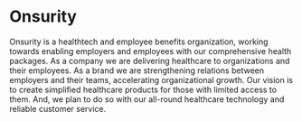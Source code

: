 # Onsurity
Onsurity is a healthtech and employee benefits organization, working towards enabling employers and employees with our comprehensive health packages. As a company we are delivering healthcare to organizations and their employees. As a brand we are strengthening relations between employers and their teams, accelerating organizational growth. Our vision is to create simplified healthcare products for those with limited access to them. And, we plan to do so with our all-round healthcare technology and reliable customer service. 
